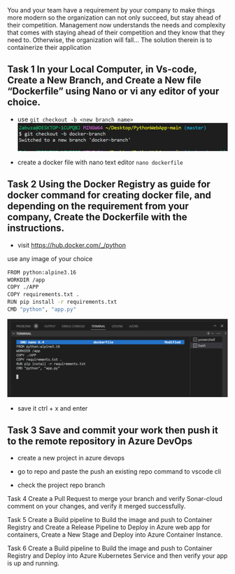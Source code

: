You and your team have a requirement by your company to make things more modern so the organization can not only succeed, but stay ahead of their competition. Management now understands the needs and complexity that comes with staying ahead of their competition and they know that they need to. Otherwise, the organization will fall… The solution therein is to containerize their application

## Task 1 In your Local Computer, in Vs-code, Create a New Branch, and Create a New file  “Dockerfile”  using Nano or vi  any editor of your choice.




- use `git checkout -b <new branch name>`
![Alt text](images/git%20branch.png)


- create a docker file with nano text editor
`nano dockerfile`




## Task 2 Using the Docker Registry as guide for docker command for creating docker file, and depending on the requirement from your company, Create the Dockerfile with the instructions.

- visit https://hub.docker.com/_/python

use any image of your choice


```sh
FROM python:alpine3.16
WORKDIR /app
COPY ./APP
COPY requirements.txt .
RUN pip install -r requirements.txt
CMD "python", "app.py"
```
![Alt text](images/docker%20file.png)
- save it ctrl + x and enter





## Task 3 Save and commit your work then push it  to the remote repository in Azure DevOps


- create a new project in azure devops


- go to repo and paste the push an existing repo command to vscode cli


- check the project repo branch







Task 4 
Create a Pull Request to merge your branch and verify Sonar-cloud comment on your changes, and verify it merged successfully.

Task 5 
Create a Build pipeline to Build the image and push to Container Registry and
Create a Release Pipeline to Deploy in Azure web app for containers, 
Create a New Stage and Deploy into Azure Container Instance.

Task 6 
Create a Build pipeline to Build the image and push to Container Registry and Deploy into Azure Kubernetes Service and then verify your app is up and running.

